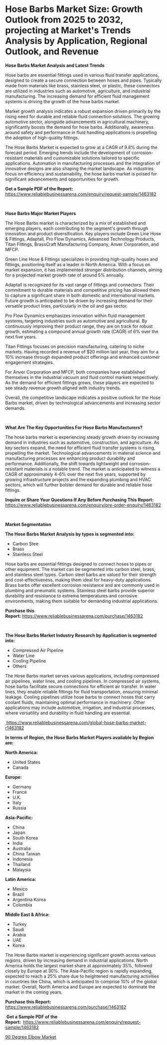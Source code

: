 <p><h1>Hose Barbs Market Size: Growth Outlook from 2025 to 2032, projecting at Market's Trends Analysis by Application, Regional Outlook, and Revenue</h1></p><p><strong>Hose Barbs Market Analysis and Latest Trends</strong></p>
<p><p>Hose barbs are essential fittings used in various fluid transfer applications, designed to create a secure connection between hoses and pipes. Typically made from materials like brass, stainless steel, or plastic, these connectors are utilized in industries such as automotive, agriculture, and industrial manufacturing. The increasing demand for efficient fluid management systems is driving the growth of the hose barbs market.</p><p>Market growth analysis indicates a robust expansion driven primarily by the rising need for durable and reliable fluid connection solutions. The growing automotive sector, alongside advancements in agricultural machinery, significantly boosts the demand for hose barbs. Additionally, awareness around safety and performance in fluid handling applications is propelling the adoption of high-quality fittings.</p><p>The Hose Barbs Market is expected to grow at a CAGR of 9.8% during the forecast period. Emerging trends include the development of corrosion-resistant materials and customizable solutions tailored to specific applications. Automation in manufacturing processes and the integration of innovative designs are also shaping the market landscape. As industries focus on efficiency and sustainability, the hose barbs market is poised for significant advancements and opportunities for growth.</p></p>
<p><strong>Get a Sample PDF of the Report:&nbsp;</strong> <a href="https://www.reliablebusinessarena.com/enquiry/request-sample/1463182?utm_campaign=2112&utm_medium=2&utm_source=Github&utm_content=ia&utm_term=18022025&utm_id=hose-barbs">https://www.reliablebusinessarena.com/enquiry/request-sample/1463182</a></p>
<p>&nbsp;</p>
<p><strong>Hose Barbs Major Market Players</strong></p>
<p><p>The Hose Barbs market is characterized by a mix of established and emerging players, each contributing to the segment's growth through innovation and product diversification. Key players include Green Line Hose & Fittings, Adaptall, Pro Flow Dynamics, Advanced Technology Products, Titan Fittings, BrassCraft Manufacturing Company, Anver Corporation, and MFCP.</p><p>Green Line Hose & Fittings specializes in providing high-quality hoses and fittings, positioning itself as a leader in North America. With a focus on market expansion, it has implemented stronger distribution channels, aiming for a projected market growth rate of around 5% annually.</p><p>Adaptall is recognized for its vast range of fittings and connectors. Their commitment to durable materials and competitive pricing has allowed them to capture a significant share in both domestic and international markets. Future growth is anticipated to be driven by increasing demand for their versatile product lines, particularly in the oil and gas sector.</p><p>Pro Flow Dynamics emphasizes innovation within fluid management systems, targeting industries such as automotive and agricultural. By continuously improving their product range, they are on track for robust growth, estimating a compound annual growth rate (CAGR) of 6% over the next five years.</p><p>Titan Fittings focuses on precision manufacturing, catering to niche markets. Having recorded a revenue of $20 million last year, they aim for a 10% increase through expanded product offerings and enhanced customer engagement strategies.</p><p>For Anver Corporation and MFCP, both companies have established themselves in the industrial vacuum and fluid control markets respectively. As the demand for efficient fittings grows, these players are expected to see steady revenue growth aligned with industry trends.</p><p>Overall, the competitive landscape indicates a positive outlook for the Hose Barbs market, driven by technological advancements and increasing sector demands.</p></p>
<p>&nbsp;</p>
<p><strong>What Are The Key Opportunities For Hose Barbs Manufacturers?</strong></p>
<p><p>The hose barbs market is experiencing steady growth driven by increasing demand in industries such as automotive, construction, and agriculture. As key sectors expand, the need for efficient fluid transfer systems is rising, propelling the market. Technological advancements in material science and manufacturing processes are enhancing product durability and performance. Additionally, the shift towards lightweight and corrosion-resistant materials is a notable trend. The market is anticipated to witness a CAGR of approximately 4-6% over the next five years, supported by growing infrastructure projects and the expanding plumbing and HVAC sectors, which will further bolster demand for durable and reliable hose fittings.</p></p>
<p><strong>Inquire or Share Your Questions If Any Before Purchasing This Report:</strong> <a href="https://www.reliablebusinessarena.com/enquiry/pre-order-enquiry/1463182?utm_campaign=2112&utm_medium=2&utm_source=Github&utm_content=ia&utm_term=18022025&utm_id=hose-barbs">https://www.reliablebusinessarena.com/enquiry/pre-order-enquiry/1463182</a></p>
<p>&nbsp;</p>
<p><strong>Market Segmentation</strong></p>
<p><strong>The Hose Barbs Market Analysis by types is segmented into:</strong></p>
<p><ul><li>Carbon Stee</li><li>Brass</li><li>Stainless Steel</li></ul></p>
<p><p>Hose barbs are essential fittings designed to connect hoses to pipes or other equipment. The market can be segmented into carbon steel, brass, and stainless steel types. Carbon steel barbs are valued for their strength and cost-effectiveness, making them ideal for heavy-duty applications. Brass barbs offer excellent corrosion resistance and are commonly used in plumbing and pneumatic systems. Stainless steel barbs provide superior durability and resistance to extreme temperatures and corrosive environments, making them suitable for demanding industrial applications.</p></p>
<p><strong>Purchase this Report:&nbsp;</strong><a href="https://www.reliablebusinessarena.com/purchase/1463182?utm_campaign=2112&utm_medium=2&utm_source=Github&utm_content=ia&utm_term=18022025&utm_id=hose-barbs">https://www.reliablebusinessarena.com/purchase/1463182</a></p>
<p>&nbsp;</p>
<p><strong>The Hose Barbs Market Industry Research by Application is segmented into:</strong></p>
<p><ul><li>Compressed Air Pipeline</li><li>Water Line</li><li>Cooling Pipeline</li><li>Others</li></ul></p>
<p><p>The Hose Barbs market serves various applications, including compressed air pipelines, water lines, and cooling pipelines. In compressed air systems, hose barbs facilitate secure connections for efficient air transfer. In water lines, they enable reliable fittings for fluid transportation, ensuring minimal leakage. Cooling pipelines utilize hose barbs to connect hoses that carry coolant fluids, maintaining optimal performance in machinery. Other applications may include automotive, irrigation, and industrial processes, where versatility and durability in fluid handling are essential.</p></p>
<p><a href="https://www.reliablebusinessarena.com/global-hose-barbs-market-r1463182?utm_campaign=2112&utm_medium=2&utm_source=Github&utm_content=ia&utm_term=18022025&utm_id=hose-barbs">&nbsp;https://www.reliablebusinessarena.com/global-hose-barbs-market-r1463182</a></p>
<p><strong>In terms of Region, the Hose Barbs Market Players available by Region are:</strong></p>
<p>
    <p> <strong> North America: </strong>
        <ul>
            <li>United States</li>
            <li>Canada</li>
        </ul>
        </p> 
    <p> <strong> Europe: </strong>
        <ul>
            <li>Germany</li>
            <li>France</li>
            <li>U.K.</li>
            <li>Italy</li>
            <li>Russia</li>
        </ul>
        </p> 
    <p> <strong> Asia-Pacific: </strong>
        <ul>
            <li>China</li>
            <li>Japan</li>
            <li>South Korea</li>
            <li>India</li>
            <li>Australia</li>
            <li>China Taiwan</li>
            <li>Indonesia</li>
            <li>Thailand</li>
            <li>Malaysia</li>
        </ul>
        </p> 
    <p> <strong> Latin America: </strong>
        <ul>
            <li>Mexico</li>
            <li>Brazil</li>
            <li>Argentina Korea</li>
            <li>Colombia</li>
        </ul>
        </p> 
    <p> <strong> Middle East & Africa: </strong>
        <ul>
            <li>Turkey</li>
            <li>Saudi</li>
            <li>Arabia</li>
            <li>UAE</li>
            <li>Korea</li>
        </ul>
    </p>
    </p>
<p><p>The Hose Barbs market is experiencing significant growth across various regions, driven by increasing demand in industrial applications. North America holds the largest market share at approximately 35%, followed closely by Europe at 30%. The Asia-Pacific region is rapidly expanding, expected to reach a 25% share due to heightened manufacturing activities in countries like China, which is anticipated to comprise 10% of the global market. Overall, North America and Europe are expected to dominate the market in the coming years.</p></p>
<p><strong>Purchase this Report: </strong><a href="https://www.reliablebusinessarena.com/purchase/1463182?utm_campaign=2112&utm_medium=2&utm_source=Github&utm_content=ia&utm_term=18022025&utm_id=hose-barbs">https://www.reliablebusinessarena.com/purchase/1463182</a></p>
<p>&nbsp;<strong>Get a Sample PDF of the Report:&nbsp;&nbsp;</strong><a href="https://www.reliablebusinessarena.com/enquiry/request-sample/1463182?utm_campaign=2112&utm_medium=2&utm_source=Github&utm_content=ia&utm_term=18022025&utm_id=hose-barbs">https://www.reliablebusinessarena.com/enquiry/request-sample/1463182</a></p>
<p><strong></strong></p>
<p><p><a href="https://github.com/AshikRahman991/Market-Research-Report-List-1/blob/main/90-degree-elbow-market.md?utm_campaign=2112&utm_medium=2&utm_source=Github&utm_content=ia&utm_term=18022025&utm_id=hose-barbs">90 Degree Elbow Market</a></p></p>